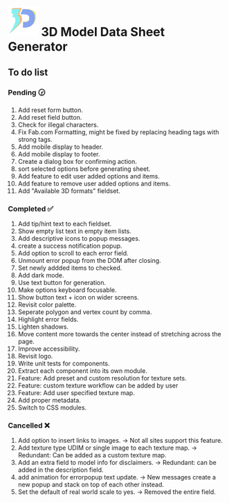 # <img src="./src/assets/logo/logo.svg" width="70px"> 3D Model Data Sheet Generator

## To do list

### Pending 🕝

1. Add reset form button.
1. Add reset field button.
1. Check for illegal characters.
1. Fix Fab.com Formatting, might be fixed by replacing heading tags with strong tags.
1. Add mobile display to header.
1. Add mobile display to footer.
1. Create a dialog box for confirming action.
1. sort selected options before generating sheet.
1. Add feature to edit user added options and items.
1. Add feature to remove user added options and items.
1. Add "Available 3D formats" fieldset.

### Completed ✅

1. Add tip/hint text to each fieldset.
1. Show empty list text in empty item lists.
1. Add descriptive icons to popup messages.
1. create a success notification popup.
1. Add option to scroll to each error field.
1. Unmount error popup from the DOM after closing.
1. Set newly addded items to checked.
1. Add dark mode.
1. Use text button for generation.
1. Make options keyboard focusable.
1. Show button text + icon on wider screens.
1. Revisit color palette.
1. Seperate polygon and vertex count by comma.
1. Highlight error fields.
1. Lighten shadows.
1. Move content more towards the center instead of stretching across the page.
1. Improve accessibility.
1. Revisit logo.
1. Write unit tests for components.
1. Extract each component into its own module.
1. Feature: Add preset and custom resolution for texture sets.
1. Feature: custom texture workflow can be added by user
1. Feature: Add user specified texture map.
1. Add proper metadata.
1. Switch to CSS modules.

### Cancelled ❌

1. Add option to insert links to images. -> Not all sites support this feature.
1. Add texture type UDIM or single image to each texture map. -> Redundant: Can be added as a custom texture map.
1. Add an extra field to model info for disclaimers. -> Redundant: can be added in the description field.
1. add animation for errorpopup text update. -> New messages create a new popup and stack on top of each other instead.
1. Set the default of real world scale to yes. -> Removed the entire field.